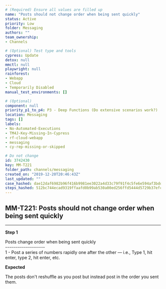 ```yaml
---
# (Required) Ensure all values are filled up
name: "Posts should not change order when being sent quickly"
status: Active
priority: Low
folder: Messaging
authors: ""
team_ownership: 
- Channels

# (Optional) Test type and tools
cypress: Update
detox: null
mmctl: null
playwright: null
rainforest: 
- Webapp
- Cloud
- Temporarily Disabled
manual_test_environments: []

# (Optional)
component: null
priority_p1_to_p4: P3 - Deep Functions (Do extensive scenarios work?)
location: Messaging
tags: []
labels: 
- No-Automated-Executions
- TM4J-Key-Missing-In-Cypress
- rf-cloud-webapp
- messaging
- cy-rep-missing-or-skipped

# Do not change
id: 3742430
key: MM-T221
folder_path: channels/messaging
created_on: "2019-12-20T20:46:43Z"
last_updated: ""
case_hashed: dae12daf6982b96f416b9981ee3022a4d33c79f91f4c5fe6e594af3bdda7a1bc013d20d97313abf9dcfeceb3fb87a616
steps_hashed: 512bc744ecad9319ffaafd0b99ab530a00ed256ffd5444d5729b37efc8a15770b8e39833f512c31063b7aeae2a92c136
---
```


## MM-T221: Posts should not change order when being sent quickly

---

**Step 1**

Posts change order when being sent quickly\
\--------------------\
1 - Post a series of numbers rapidly one after the other — i.e., Type 1, hit enter, type 2, hit enter, etc.

**Expected**

The posts don't reshuffle as you post but instead post in the order you sent them.
